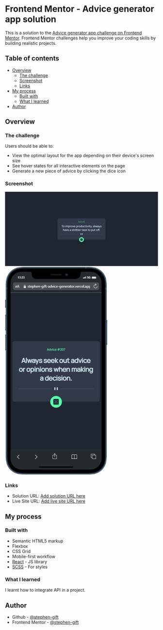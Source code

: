 # Frontend Mentor - Advice generator app solution

This is a solution to the [Advice generator app challenge on Frontend Mentor](https://www.frontendmentor.io/challenges/advice-generator-app-QdUG-13db). Frontend Mentor challenges help you improve your coding skills by building realistic projects.

## Table of contents

- [Overview](#overview)
  - [The challenge](#the-challenge)
  - [Screenshot](#screenshot)
  - [Links](#links)
- [My process](#my-process)
  - [Built with](#built-with)
  - [What I learned](#what-i-learned)
- [Author](#author)


## Overview

### The challenge

Users should be able to:

- View the optimal layout for the app depending on their device's screen size
- See hover states for all interactive elements on the page
- Generate a new piece of advice by clicking the dice icon

### Screenshot

![Screenshot Desktop](./src/Assets/images/Screenshot.png)
![Screenshot Mobile](./src/Assets/images/ScreenshotMobile.png)

### Links

- Solution URL: [Add solution URL here](https://your-solution-url.com)
- Live Site URL: [Add live site URL here](https://stephen-gift-advice-generator.vercel.app/)

## My process

### Built with

- Semantic HTML5 markup
- Flexbox
- CSS Grid
- Mobile-first workflow
- [React](https://reactjs.org/) - JS library
- [SCSS](https://sass-lang.com/) - For styles

### What I learned

I learnt how to integrate API in a project.


## Author

- Github - [@stephen-gift](https://github.com/stephen-gift)
- Frontend Mentor - [@stephen-gift](https://www.frontendmentor.io/profile/stephen-gift)
